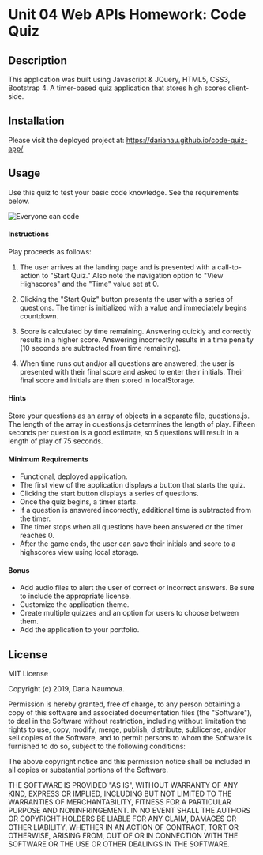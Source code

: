 # Unit 04 Web APIs Homework: Code Quiz

## Description

This application was built using Javascript & JQuery, HTML5, CSS3, Bootstrap 4. A timer-based quiz application that stores high scores client-side.

## Installation

Please visit the deployed project at:
https://darianau.github.io/code-quiz-app/ 

## Usage

Use this quiz to test your basic code knowledge. See the requirements below.

![Everyone can code](/code.png)

#### Instructions

Play proceeds as follows:

1. The user arrives at the landing page and is presented with a call-to-action to "Start Quiz." Also note the navigation option to "View Highscores" and the "Time" value set at 0.

2. Clicking the "Start Quiz" button presents the user with a series of questions. The timer is initialized with a value and immediately begins countdown.

3. Score is calculated by time remaining. Answering quickly and correctly results in a higher score. Answering incorrectly results in a time penalty (10 seconds are subtracted from time remaining).

4. When time runs out and/or all questions are answered, the user is presented with their final score and asked to enter their initials. Their final score and initials are then stored in localStorage.

#### Hints

Store your questions as an array of objects in a separate file, questions.js. The length of the array in questions.js determines the length of play. Fifteen seconds per question is a good estimate, so 5 questions will result in a length of play of 75 seconds.

#### Minimum Requirements

- Functional, deployed application.
- The first view of the application displays a button that starts the quiz.
- Clicking the start button displays a series of questions.
- Once the quiz begins, a timer starts.
- If a question is answered incorrectly, additional time is subtracted from the timer.
- The timer stops when all questions have been answered or the timer reaches 0.
- After the game ends, the user can save their initials and score to a highscores view using local storage.

#### Bonus

- Add audio files to alert the user of correct or incorrect answers. Be sure to include the appropriate license.
- Customize the application theme.
- Create multiple quizzes and an option for users to choose between them.
- Add the application to your portfolio.

## License

MIT License

Copyright (c) 2019, Daria Naumova.

Permission is hereby granted, free of charge, to any person obtaining a copy
of this software and associated documentation files (the "Software"), to deal
in the Software without restriction, including without limitation the rights
to use, copy, modify, merge, publish, distribute, sublicense, and/or sell
copies of the Software, and to permit persons to whom the Software is
furnished to do so, subject to the following conditions:

The above copyright notice and this permission notice shall be included in all
copies or substantial portions of the Software.

THE SOFTWARE IS PROVIDED "AS IS", WITHOUT WARRANTY OF ANY KIND, EXPRESS OR
IMPLIED, INCLUDING BUT NOT LIMITED TO THE WARRANTIES OF MERCHANTABILITY,
FITNESS FOR A PARTICULAR PURPOSE AND NONINFRINGEMENT. IN NO EVENT SHALL THE
AUTHORS OR COPYRIGHT HOLDERS BE LIABLE FOR ANY CLAIM, DAMAGES OR OTHER
LIABILITY, WHETHER IN AN ACTION OF CONTRACT, TORT OR OTHERWISE, ARISING FROM,
OUT OF OR IN CONNECTION WITH THE SOFTWARE OR THE USE OR OTHER DEALINGS IN THE
SOFTWARE.
